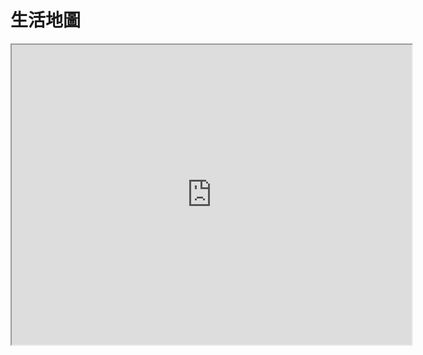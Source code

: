 # 生活地圖


<iframe src="https://www.google.com/maps/d/u/0/embed?mid=1l7RHGDFf_bikqU0vyXcfAdFdn4qHrSU&ehbc=2E312F" width="640" height="480"></iframe>
